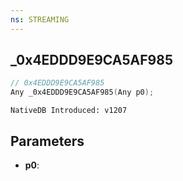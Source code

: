 ```yaml
---
ns: STREAMING
---
```

## _0x4EDDD9E9CA5AF985

```c
// 0x4EDDD9E9CA5AF985
Any _0x4EDDD9E9CA5AF985(Any p0);
```

```
NativeDB Introduced: v1207
```

## Parameters
* **p0**:
